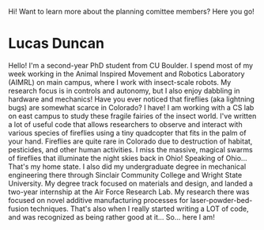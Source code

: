 Hi! Want to learn more about the planning comittee members? Here you go!


# Lucas Duncan
Hello! I'm a second-year PhD student from CU Boulder. I spend most of my week working in the Animal Inspired Movement and Robotics Laboratory (AIMRL) on main campus, where I work with insect-scale robots. My research focus is in controls and autonomy, but I also enjoy dabbling in hardware and mechanics!
Have you ever noticed that fireflies (aka lightning bugs) are somewhat scarce in Colorado? I have! I am working with a CS lab on east campus to study these fragile fairies of the insect world. I've written a lot of useful code that allows researchers to observe and interact with various species of fireflies using a tiny quadcopter that fits in the palm of your hand.
Fireflies are quite rare in Colorado due to destruction of habitat, pesticides, and other human activities. I miss the massive, magical swarms of fireflies that illuminate the night skies back in Ohio! 
Speaking of Ohio... That's my home state. I also did my undergraduate degree in mechanical engineering there through Sinclair Community College and Wright State University. My degree track focused on materials and design, and landed a two-year internship at the Air Force Research Lab. My research there was focused on novel additive manufacturing processes for laser-powder-bed-fusion techniques. That's also when I really started writing a LOT of code, and was recognized as being rather good at it... So... here I am! 
